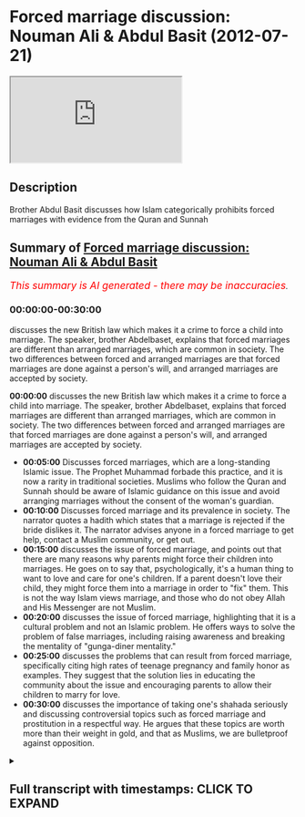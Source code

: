 # Forced marriage discussion: Nouman Ali & Abdul Basit (2012-07-21)

<iframe loading='lazy' allow='autoplay' src='https://www.youtube.com/embed/Zkokr9AlUYs'></iframe>

## Description

Brother Abdul Basit discusses how Islam categorically prohibits forced marriages with evidence from the Quran and Sunnah

## Summary of [Forced marriage discussion: Nouman Ali & Abdul Basit](https://www.youtube.com/watch?v=Zkokr9AlUYs)

*<span style="color:red; font-size:125%">This summary is AI generated - there may be inaccuracies</span>. [](/)*

### <a onclick="modifyYTiframeseektime('0')">00:00:00-00:30:00</a>

 discusses the new British law which makes it a crime to force a child into marriage. The speaker, brother Abdelbaset, explains that forced marriages are different than arranged marriages, which are common in society. The two differences between forced and arranged marriages are that forced marriages are done against a person's will, and arranged marriages are accepted by society.

**<a onclick="modifyYTiframeseektime('0')">00:00:00</a>** discusses the new British law which makes it a crime to force a child into marriage. The speaker, brother Abdelbaset, explains that forced marriages are different than arranged marriages, which are common in society. The two differences between forced and arranged marriages are that forced marriages are done against a person's will, and arranged marriages are accepted by society.

* **<a onclick="modifyYTiframeseektime('300')">00:05:00</a>** Discusses forced marriages, which are a long-standing Islamic issue. The Prophet Muhammad forbade this practice, and it is now a rarity in traditional societies. Muslims who follow the Quran and Sunnah should be aware of Islamic guidance on this issue and avoid arranging marriages without the consent of the woman's guardian.
* **<a onclick="modifyYTiframeseektime('600')">00:10:00</a>** Discusses forced marriage and its prevalence in society. The narrator quotes a hadith which states that a marriage is rejected if the bride dislikes it. The narrator advises anyone in a forced marriage to get help, contact a Muslim community, or get out.
* **<a onclick="modifyYTiframeseektime('900')">00:15:00</a>** discusses the issue of forced marriage, and points out that there are many reasons why parents might force their children into marriages. He goes on to say that, psychologically, it's a human thing to want to love and care for one's children. If a parent doesn't love their child, they might force them into a marriage in order to "fix" them. This is not the way Islam views marriage, and those who do not obey Allah and His Messenger are not Muslim.
* **<a onclick="modifyYTiframeseektime('1200')">00:20:00</a>** discusses the issue of forced marriage, highlighting that it is a cultural problem and not an Islamic problem. He offers ways to solve the problem of false marriages, including raising awareness and breaking the mentality of "gunga-diner mentality."
* **<a onclick="modifyYTiframeseektime('1500')">00:25:00</a>** discusses the problems that can result from forced marriage, specifically citing high rates of teenage pregnancy and family honor as examples. They suggest that the solution lies in educating the community about the issue and encouraging parents to allow their children to marry for love.
* **<a onclick="modifyYTiframeseektime('1800')">00:30:00</a>** discusses the importance of taking one's shahada seriously and discussing controversial topics such as forced marriage and prostitution in a respectful way. He argues that these topics are worth more than their weight in gold, and that as Muslims, we are bulletproof against opposition.

<details><summary><h2>Full transcript with timestamps: CLICK TO EXPAND</h2></summary>

<a onclick="modifyYTiframeseektime('0')">0:00:00</a> parents who force their children into  
<a onclick="modifyYTiframeseektime('1')">0:00:01</a> marriage will face jail time under new  
<a onclick="modifyYTiframeseektime('3')">0:00:03</a> British law it is necessary to make this  
<a onclick="modifyYTiframeseektime('5')">0:00:05</a> a crime because it's an absolutely out  
<a onclick="modifyYTiframeseektime('8')">0:00:08</a> for too long in this country we've sort  
<a onclick="modifyYTiframeseektime('9')">0:00:09</a> of thought well it's a cultural practice  
<a onclick="modifyYTiframeseektime('12')">0:00:12</a> and we just have to run with it we don't  
<a onclick="modifyYTiframeseektime('15')">0:00:15</a> all the valarium initiate one regime  
<a onclick="modifyYTiframeseektime('18')">0:00:18</a> bismillah ar-rahman ar-rahim at hamdu  
<a onclick="modifyYTiframeseektime('21')">0:00:21</a> lillahi rabbil alameen jazakallah khair  
<a onclick="modifyYTiframeseektime('24')">0:00:24</a> for joining us on our youtube channel  
<a onclick="modifyYTiframeseektime('26')">0:00:26</a> the islamic resource today we're going  
<a onclick="modifyYTiframeseektime('30')">0:00:30</a> to try to discuss the issue of forced  
<a onclick="modifyYTiframeseektime('33')">0:00:33</a> marriages recently in june 2012 a new  
<a onclick="modifyYTiframeseektime('37')">0:00:37</a> law was passed in the UK which stopped  
<a onclick="modifyYTiframeseektime('40')">0:00:40</a> forced marriages taken place the UK and  
<a onclick="modifyYTiframeseektime('42')">0:00:42</a> if anyone's found doing this to their  
<a onclick="modifyYTiframeseektime('44')">0:00:44</a> children they could face the possibility  
<a onclick="modifyYTiframeseektime('46')">0:00:46</a> of imprisonment when this issue was law  
<a onclick="modifyYTiframeseektime('50')">0:00:50</a> when this law was passed many people try  
<a onclick="modifyYTiframeseektime('52')">0:00:52</a> to make the link between forced  
<a onclick="modifyYTiframeseektime('54')">0:00:54</a> marriages and Islam what we're going to  
<a onclick="modifyYTiframeseektime('57')">0:00:57</a> try to do today to break down the  
<a onclick="modifyYTiframeseektime('59')">0:00:59</a> argument or break down the understanding  
<a onclick="modifyYTiframeseektime('60')">0:01:00</a> of forced marriages and give the Islamic  
<a onclick="modifyYTiframeseektime('63')">0:01:03</a> opinion or the Islamic ruling on what  
<a onclick="modifyYTiframeseektime('66')">0:01:06</a> forced marriages are and are they a part  
<a onclick="modifyYTiframeseektime('68')">0:01:08</a> of Islam Charlotte today we are we're  
<a onclick="modifyYTiframeseektime('72')">0:01:12</a> honored to be joined by brother  
<a onclick="modifyYTiframeseektime('73')">0:01:13</a> abdelbaset abdelbaset Masha Allah has  
<a onclick="modifyYTiframeseektime('76')">0:01:16</a> been a dear friend of mine for many  
<a onclick="modifyYTiframeseektime('78')">0:01:18</a> years and he is travel the world giving  
<a onclick="modifyYTiframeseektime('80')">0:01:20</a> dower doing lectures and learning his  
<a onclick="modifyYTiframeseektime('83')">0:01:23</a> Deen he's been involved in the doubt for  
<a onclick="modifyYTiframeseektime('85')">0:01:25</a> the last 10 15 years Masha Allah and has  
<a onclick="modifyYTiframeseektime('88')">0:01:28</a> a lot to offer in terms of evidence is  
<a onclick="modifyYTiframeseektime('90')">0:01:30</a> proved an understanding of the Dean so I  
<a onclick="modifyYTiframeseektime('93')">0:01:33</a> hummed alert today we will try to break  
<a onclick="modifyYTiframeseektime('95')">0:01:35</a> down these arguments so where do we  
<a onclick="modifyYTiframeseektime('99')">0:01:39</a> start to get an understanding of this  
<a onclick="modifyYTiframeseektime('101')">0:01:41</a> issue of forced marriages work first we  
<a onclick="modifyYTiframeseektime('103')">0:01:43</a> need to do is we need to look at what is  
<a onclick="modifyYTiframeseektime('106')">0:01:46</a> a forced marriage and what is the  
<a onclick="modifyYTiframeseektime('109')">0:01:49</a> difference between rosemary and arranged  
<a onclick="modifyYTiframeseektime('111')">0:01:51</a> marriages arranged marriage is quite  
<a onclick="modifyYTiframeseektime('114')">0:01:54</a> common in the community and amongst  
<a onclick="modifyYTiframeseektime('116')">0:01:56</a> people in general and is quite accepted  
<a onclick="modifyYTiframeseektime('118')">0:01:58</a> amongst people so what are the two  
<a onclick="modifyYTiframeseektime('120')">0:02:00</a> differences so inshallah without me  
<a onclick="modifyYTiframeseektime('124')">0:02:04</a> going on too long I will hand over to  
<a onclick="modifyYTiframeseektime('125')">0:02:05</a> brother abdelbaset who will try to give  
<a onclick="modifyYTiframeseektime('128')">0:02:08</a> you an explanation or visi of these two  
<a onclick="modifyYTiframeseektime('130')">0:02:10</a> terms hamdu lillahi rabbil aalameen  
<a onclick="modifyYTiframeseektime('133')">0:02:13</a> hamden cathedral by eben mubarak fe your  
<a onclick="modifyYTiframeseektime('137')">0:02:17</a> umbilical hemmed at the dock yo Robbie  
<a onclick="modifyYTiframeseektime('140')">0:02:20</a> locker hand in the real doc yo bellaca  
<a onclick="modifyYTiframeseektime('144')">0:02:24</a> hamed bad or a donkey or a Billiken  
<a onclick="modifyYTiframeseektime('147')">0:02:27</a> Hamed evident oh brother you're obese  
<a onclick="modifyYTiframeseektime('149')">0:02:29</a> Oliva seldom under nabina muhammad ali  
<a onclick="modifyYTiframeseektime('152')">0:02:32</a> mohammad wallah as well gee Muhammad  
<a onclick="modifyYTiframeseektime('154')">0:02:34</a> Wyler the riata Mohammad wireless happy  
<a onclick="modifyYTiframeseektime('157')">0:02:37</a> Mohammed were bad idea brother naman  
<a onclick="modifyYTiframeseektime('162')">0:02:42</a> asked a very important question which I  
<a onclick="modifyYTiframeseektime('164')">0:02:44</a> think will address many of the viewers  
<a onclick="modifyYTiframeseektime('166')">0:02:46</a> of this video directly will address  
<a onclick="modifyYTiframeseektime('169')">0:02:49</a> pretty much all of the Muslims or anyone  
<a onclick="modifyYTiframeseektime('172')">0:02:52</a> really with a man Asian African or  
<a onclick="modifyYTiframeseektime('176')">0:02:56</a> oriental background to some extent and I  
<a onclick="modifyYTiframeseektime('179')">0:02:59</a> think would interest many European  
<a onclick="modifyYTiframeseektime('183')">0:03:03</a> non-muslim listeners or viewers the  
<a onclick="modifyYTiframeseektime('186')">0:03:06</a> question is what is the difference if  
<a onclick="modifyYTiframeseektime('192')">0:03:12</a> there is one between forced and arranged  
<a onclick="modifyYTiframeseektime('197')">0:03:17</a> marriage I'd like to begin answering  
<a onclick="modifyYTiframeseektime('201')">0:03:21</a> that question by saying I'm going to be  
<a onclick="modifyYTiframeseektime('204')">0:03:24</a> looking at this specifically from an  
<a onclick="modifyYTiframeseektime('205')">0:03:25</a> Islamic or a shower area perspective  
<a onclick="modifyYTiframeseektime('207')">0:03:27</a> because I mean it's a word that's almost  
<a onclick="modifyYTiframeseektime('209')">0:03:29</a> it's being actively demonized by the  
<a onclick="modifyYTiframeseektime('212')">0:03:32</a> media Oh certainly governmental backed  
<a onclick="modifyYTiframeseektime('217')">0:03:37</a> media in the world the reason being that  
<a onclick="modifyYTiframeseektime('219')">0:03:39</a> people there's a form of intellectual  
<a onclick="modifyYTiframeseektime('221')">0:03:41</a> terrorism going on that people are  
<a onclick="modifyYTiframeseektime('223')">0:03:43</a> attempting to paint Islam or the Sharia  
<a onclick="modifyYTiframeseektime('226')">0:03:46</a> real Islam orthodox islam in an ugly  
<a onclick="modifyYTiframeseektime('229')">0:03:49</a> fashion so that people are distracted  
<a onclick="modifyYTiframeseektime('230')">0:03:50</a> from it because it serves the same  
<a onclick="modifyYTiframeseektime('232')">0:03:52</a> function now that communism did in for  
<a onclick="modifyYTiframeseektime('237')">0:03:57</a> the majority of 20 century it produced  
<a onclick="modifyYTiframeseektime('238')">0:03:58</a> it provides the only ideological  
<a onclick="modifyYTiframeseektime('240')">0:04:00</a> alternative to capitalism as a way of  
<a onclick="modifyYTiframeseektime('242')">0:04:02</a> life and that's what's going on Islam is  
<a onclick="modifyYTiframeseektime('244')">0:04:04</a> not a backward religion Islam and there  
<a onclick="modifyYTiframeseektime('247')">0:04:07</a> has no intentions of bringing us back to  
<a onclick="modifyYTiframeseektime('248')">0:04:08</a> the seventh century Islam did not begin  
<a onclick="modifyYTiframeseektime('250')">0:04:10</a> with our Prophet Muhammad may the peace  
<a onclick="modifyYTiframeseektime('252')">0:04:12</a> and blessings of Allah be upon him Islam  
<a onclick="modifyYTiframeseektime('254')">0:04:14</a> began with the creation of the pen which  
<a onclick="modifyYTiframeseektime('256')">0:04:16</a> occurred before the universe was created  
<a onclick="modifyYTiframeseektime('259')">0:04:19</a> Islam is the religion of nature nature  
<a onclick="modifyYTiframeseektime('262')">0:04:22</a> is Islam in Islam is nature I'd like to  
<a onclick="modifyYTiframeseektime('265')">0:04:25</a> make that first point and  
<a onclick="modifyYTiframeseektime('267')">0:04:27</a> that perspective gone to answer the  
<a onclick="modifyYTiframeseektime('268')">0:04:28</a> question the concept of forced marriages  
<a onclick="modifyYTiframeseektime('271')">0:04:31</a> have has actually been addressed new one  
<a onclick="modifyYTiframeseektime('273')">0:04:33</a> could say implicitly in the Quran but  
<a onclick="modifyYTiframeseektime('275')">0:04:35</a> explicitly by the Prophet Mohammed in  
<a onclick="modifyYTiframeseektime('277')">0:04:37</a> the two most authentic books of in Sunni  
<a onclick="modifyYTiframeseektime('281')">0:04:41</a> tradition Imam both imam bukhari and  
<a onclick="modifyYTiframeseektime('284')">0:04:44</a> muslim narrate a collection of a hadith  
<a onclick="modifyYTiframeseektime('287')">0:04:47</a> on the subject which i believe we're  
<a onclick="modifyYTiframeseektime('288')">0:04:48</a> going to go into more detail later on  
<a onclick="modifyYTiframeseektime('290')">0:04:50</a> but just as a summary of the topic the  
<a onclick="modifyYTiframeseektime('292')">0:04:52</a> hadith in muslim mentions that there was  
<a onclick="modifyYTiframeseektime('295')">0:04:55</a> a woman from the ants are the  
<a onclick="modifyYTiframeseektime('296')">0:04:56</a> inhabitants of the medina of Medina who  
<a onclick="modifyYTiframeseektime('299')">0:04:59</a> was forced and the word uses jabber  
<a onclick="modifyYTiframeseektime('302')">0:05:02</a> right so the the Arabic word for forced  
<a onclick="modifyYTiframeseektime('304')">0:05:04</a> marriages snicker Jay berry it's so  
<a onclick="modifyYTiframeseektime('307')">0:05:07</a> there is a term and the time was  
<a onclick="modifyYTiframeseektime('308')">0:05:08</a> discussed by the Muslim jurists the  
<a onclick="modifyYTiframeseektime('310')">0:05:10</a> Muslim scholars of Islam thousands of  
<a onclick="modifyYTiframeseektime('312')">0:05:12</a> years ago I mean over a thousand years  
<a onclick="modifyYTiframeseektime('314')">0:05:14</a> ago the issue has been dealt with it's  
<a onclick="modifyYTiframeseektime('315')">0:05:15</a> not a new issue that we need to suddenly  
<a onclick="modifyYTiframeseektime('317')">0:05:17</a> into an HD had or were County ruling on  
<a onclick="modifyYTiframeseektime('319')">0:05:19</a> Islam has spoken on this issue Allah and  
<a onclick="modifyYTiframeseektime('321')">0:05:21</a> His Messenger in particular have spoken  
<a onclick="modifyYTiframeseektime('322')">0:05:22</a> clearly on this issue so the issue in  
<a onclick="modifyYTiframeseektime('326')">0:05:26</a> the hadith was such that this man from  
<a onclick="modifyYTiframeseektime('328')">0:05:28</a> the unsel may allah be pleased with him  
<a onclick="modifyYTiframeseektime('330')">0:05:30</a> forced his matter well married his  
<a onclick="modifyYTiframeseektime('332')">0:05:32</a> daughter who was a virgin to a man and  
<a onclick="modifyYTiframeseektime('336')">0:05:36</a> she disliked this man she was not happy  
<a onclick="modifyYTiframeseektime('340')">0:05:40</a> with the situation so she went to  
<a onclick="modifyYTiframeseektime('342')">0:05:42</a> complain to our beloved prophet  
<a onclick="modifyYTiframeseektime('343')">0:05:43</a> sallallahu alayhi wasallam and he when  
<a onclick="modifyYTiframeseektime('345')">0:05:45</a> he heard of this he nullified the  
<a onclick="modifyYTiframeseektime('347')">0:05:47</a> marriage contract he said this is not a  
<a onclick="modifyYTiframeseektime('348')">0:05:48</a> marriage so that is in a nutshell the  
<a onclick="modifyYTiframeseektime('352')">0:05:52</a> definition of a forced marriage I mean  
<a onclick="modifyYTiframeseektime('354')">0:05:54</a> the definition nikka contract if one  
<a onclick="modifyYTiframeseektime('356')">0:05:56</a> studies the Sharia one of the Sharia  
<a onclick="modifyYTiframeseektime('357')">0:05:57</a> definitions legal definitions of a  
<a onclick="modifyYTiframeseektime('359')">0:05:59</a> marriage firstly I mean we have we  
<a onclick="modifyYTiframeseektime('361')">0:06:01</a> haven't even defined what I'm a marriage  
<a onclick="modifyYTiframeseektime('362')">0:06:02</a> is defined as a contract which makes the  
<a onclick="modifyYTiframeseektime('364')">0:06:04</a> two private parts of two people  
<a onclick="modifyYTiframeseektime('366')">0:06:06</a> permissible for each other because  
<a onclick="modifyYTiframeseektime('367')">0:06:07</a> generally that is not the rule but  
<a onclick="modifyYTiframeseektime('369')">0:06:09</a> obviously marriage changes that in Islam  
<a onclick="modifyYTiframeseektime('371')">0:06:11</a> so the question is a forced marriage is  
<a onclick="modifyYTiframeseektime('373')">0:06:13</a> where you force one of the parties be it  
<a onclick="modifyYTiframeseektime('375')">0:06:15</a> female by I've heard now it's happening  
<a onclick="modifyYTiframeseektime('377')">0:06:17</a> even two men that people go for a family  
<a onclick="modifyYTiframeseektime('379')">0:06:19</a> holiday to see the family in Pakistan  
<a onclick="modifyYTiframeseektime('381')">0:06:21</a> Bangladesh Arabia wherever and they end  
<a onclick="modifyYTiframeseektime('383')">0:06:23</a> up being kind of forced into marrying  
<a onclick="modifyYTiframeseektime('386')">0:06:26</a> you knows someone they don't want to  
<a onclick="modifyYTiframeseektime('388')">0:06:28</a> marry so whether you're a male or a  
<a onclick="modifyYTiframeseektime('391')">0:06:31</a> female what we learn from this teaching  
<a onclick="modifyYTiframeseektime('393')">0:06:33</a> of the Prophet peace be upon him is it  
<a onclick="modifyYTiframeseektime('394')">0:06:34</a> is forbidden it is haram in islam to  
<a onclick="modifyYTiframeseektime('399')">0:06:39</a> force your children  
<a onclick="modifyYTiframeseektime('400')">0:06:40</a> Mary those whom they don't want to so  
<a onclick="modifyYTiframeseektime('404')">0:06:44</a> that needs to be clear for all the  
<a onclick="modifyYTiframeseektime('405')">0:06:45</a> Muslim parents that may be listening or  
<a onclick="modifyYTiframeseektime('408')">0:06:48</a> hair of this address you must know that  
<a onclick="modifyYTiframeseektime('411')">0:06:51</a> our prophet muhammed sallalahu sudden  
<a onclick="modifyYTiframeseektime('412')">0:06:52</a> forbid this practice clearly it happened  
<a onclick="modifyYTiframeseektime('414')">0:06:54</a> amongst the Sahaba and he stamped it out  
<a onclick="modifyYTiframeseektime('416')">0:06:56</a> so the fact that it's happening now 14  
<a onclick="modifyYTiframeseektime('419')">0:06:59</a> in the 15th century of the hitter of the  
<a onclick="modifyYTiframeseektime('420')">0:07:00</a> prophets awesome should make us ashamed  
<a onclick="modifyYTiframeseektime('422')">0:07:02</a> if we claim to be from the followers and  
<a onclick="modifyYTiframeseektime('424')">0:07:04</a> the lovers of the prophets of the lion  
<a onclick="modifyYTiframeseektime('425')">0:07:05</a> sunland we should not dare to go against  
<a onclick="modifyYTiframeseektime('428')">0:07:08</a> his orders and we should remember what I  
<a onclick="modifyYTiframeseektime('429')">0:07:09</a> prophets and lance and I'm said to us  
<a onclick="modifyYTiframeseektime('431')">0:07:11</a> when he said and I believe the hadith is  
<a onclick="modifyYTiframeseektime('432')">0:07:12</a> a Muslim we said all on my own man would  
<a onclick="modifyYTiframeseektime('434')">0:07:14</a> enter paradise in limine yet but except  
<a onclick="modifyYTiframeseektime('436')">0:07:16</a> the one who refuses so the companions  
<a onclick="modifyYTiframeseektime('438')">0:07:18</a> were perplexed by this strange turn of  
<a onclick="modifyYTiframeseektime('440')">0:07:20</a> phrase and they said on who would who  
<a onclick="modifyYTiframeseektime('441')">0:07:21</a> would refuse from the ohm ohm o  
<a onclick="modifyYTiframeseektime('443')">0:07:23</a> messenger of allah peace and blessings  
<a onclick="modifyYTiframeseektime('445')">0:07:25</a> be upon him he said whoever obeys me  
<a onclick="modifyYTiframeseektime('447')">0:07:27</a> shall enter paradise and whoever  
<a onclick="modifyYTiframeseektime('449')">0:07:29</a> dissipated disobeys me he is the one who  
<a onclick="modifyYTiframeseektime('450')">0:07:30</a> has refused to enter paradise so I don't  
<a onclick="modifyYTiframeseektime('453')">0:07:33</a> know of a Muslim on this earth in fact I  
<a onclick="modifyYTiframeseektime('455')">0:07:35</a> don't know of a human being on this  
<a onclick="modifyYTiframeseektime('456')">0:07:36</a> earth who wouldn't want to be in  
<a onclick="modifyYTiframeseektime('457')">0:07:37</a> paradise so the roadmap to paradise is  
<a onclick="modifyYTiframeseektime('460')">0:07:40</a> marked down and we cannot expect we  
<a onclick="modifyYTiframeseektime('462')">0:07:42</a> cannot expect the harvest of paradise if  
<a onclick="modifyYTiframeseektime('465')">0:07:45</a> we sow the seeds of hellfire in this  
<a onclick="modifyYTiframeseektime('467')">0:07:47</a> life and disobeying the message of allah  
<a onclick="modifyYTiframeseektime('469')">0:07:49</a> and doing Haram is is selling those  
<a onclick="modifyYTiframeseektime('471')">0:07:51</a> seeds as to the question of arrangement  
<a onclick="modifyYTiframeseektime('473')">0:07:53</a> arrangement is an is a natural  
<a onclick="modifyYTiframeseektime('475')">0:07:55</a> phenomenon which exists even to this day  
<a onclick="modifyYTiframeseektime('477')">0:07:57</a> amongst the up amongst the upper echelon  
<a onclick="modifyYTiframeseektime('479')">0:07:59</a> of society of the united kingdom  
<a onclick="modifyYTiframeseektime('482')">0:08:02</a> certainly amongst the english  
<a onclick="modifyYTiframeseektime('483')">0:08:03</a> aristocracy and upper classes it's quite  
<a onclick="modifyYTiframeseektime('486')">0:08:06</a> common for a family of all to do family  
<a onclick="modifyYTiframeseektime('487')">0:08:07</a> or a family of noble blood to introduce  
<a onclick="modifyYTiframeseektime('492')">0:08:12</a> their son or their daughter to a another  
<a onclick="modifyYTiframeseektime('495')">0:08:15</a> member of that class it's done the  
<a onclick="modifyYTiframeseektime('497')">0:08:17</a> rounds the royal families of Europe to  
<a onclick="modifyYTiframeseektime('498')">0:08:18</a> this day it's done in Africa it's done  
<a onclick="modifyYTiframeseektime('500')">0:08:20</a> in Asia in India and not just in the  
<a onclick="modifyYTiframeseektime('502')">0:08:22</a> subcontinent it's done in China it's  
<a onclick="modifyYTiframeseektime('504')">0:08:24</a> done in Japan it's done all over the  
<a onclick="modifyYTiframeseektime('506')">0:08:26</a> world the fact that arranged marriage is  
<a onclick="modifyYTiframeseektime('508')">0:08:28</a> a strange cultural concept or viewed as  
<a onclick="modifyYTiframeseektime('511')">0:08:31</a> such in the UK for me or America or any  
<a onclick="modifyYTiframeseektime('515')">0:08:35</a> other part of the world indeed if to me  
<a onclick="modifyYTiframeseektime('517')">0:08:37</a> is a symptom of the breakdown of society  
<a onclick="modifyYTiframeseektime('519')">0:08:39</a> because generally in traditional society  
<a onclick="modifyYTiframeseektime('521')">0:08:41</a> this goes beyond Islam in a healthy  
<a onclick="modifyYTiframeseektime('524')">0:08:44</a> functioning society children are  
<a onclick="modifyYTiframeseektime('526')">0:08:46</a> nurtured and advised by their parents  
<a onclick="modifyYTiframeseektime('529')">0:08:49</a> and for the fact that a child wouldn't  
<a onclick="modifyYTiframeseektime('532')">0:08:52</a> even consider discussing  
<a onclick="modifyYTiframeseektime('533')">0:08:53</a> issue with their parents is socially  
<a onclick="modifyYTiframeseektime('537')">0:08:57</a> abnormal in fact it's abnormal to have  
<a onclick="modifyYTiframeseektime('539')">0:08:59</a> no arrangement that doesn't mean islam  
<a onclick="modifyYTiframeseektime('541')">0:09:01</a> forbids look Islam Islam is not anti  
<a onclick="modifyYTiframeseektime('545')">0:09:05</a> love you you can't help who you fall in  
<a onclick="modifyYTiframeseektime('547')">0:09:07</a> love with but the question is Islam has  
<a onclick="modifyYTiframeseektime('550')">0:09:10</a> guidance and mercy in the legislation of  
<a onclick="modifyYTiframeseektime('553')">0:09:13</a> the Sharia for all situations so there  
<a onclick="modifyYTiframeseektime('556')">0:09:16</a> is an Islamic method which is  
<a onclick="modifyYTiframeseektime('557')">0:09:17</a> arrangement arrangement is fine that  
<a onclick="modifyYTiframeseektime('559')">0:09:19</a> there's nothing wrong with that in fact  
<a onclick="modifyYTiframeseektime('560')">0:09:20</a> it is according to some scholars a  
<a onclick="modifyYTiframeseektime('563')">0:09:23</a> conditional obligation fact for the  
<a onclick="modifyYTiframeseektime('565')">0:09:25</a> majority of schools in Sunni thought for  
<a onclick="modifyYTiframeseektime('567')">0:09:27</a> the woman to gain the permission or to  
<a onclick="modifyYTiframeseektime('569')">0:09:29</a> be guided by hawalli her got legal  
<a onclick="modifyYTiframeseektime('571')">0:09:31</a> guardian that is the father if he is  
<a onclick="modifyYTiframeseektime('572')">0:09:32</a> present or the elder brothers if they  
<a onclick="modifyYTiframeseektime('574')">0:09:34</a> are present if not that becomes the  
<a onclick="modifyYTiframeseektime('575')">0:09:35</a> state this will fondly or for Islamic  
<a onclick="modifyYTiframeseektime('577')">0:09:37</a> Authority I hope that is unless your  
<a onclick="modifyYTiframeseektime('579')">0:09:39</a> brother I think that yeah that's touched  
<a onclick="modifyYTiframeseektime('581')">0:09:41</a> upon Saint quite important that from  
<a onclick="modifyYTiframeseektime('583')">0:09:43</a> what you've said from the hadith the  
<a onclick="modifyYTiframeseektime('585')">0:09:45</a> hadith seem to be very clear that the  
<a onclick="modifyYTiframeseektime('587')">0:09:47</a> prophets are some of forbade this action  
<a onclick="modifyYTiframeseektime('589')">0:09:49</a> or forced marriage so my question really  
<a onclick="modifyYTiframeseektime('593')">0:09:53</a> is if as Muslims we are somebody or  
<a onclick="modifyYTiframeseektime('597')">0:09:57</a> should be people who follow the Quran  
<a onclick="modifyYTiframeseektime('599')">0:09:59</a> and follow the Sunnah then how is it so  
<a onclick="modifyYTiframeseektime('602')">0:10:02</a> predominant in society today that we see  
<a onclick="modifyYTiframeseektime('605')">0:10:05</a> people going against this and people you  
<a onclick="modifyYTiframeseektime('608')">0:10:08</a> know for signature did it happens this  
<a onclick="modifyYTiframeseektime('611')">0:10:11</a> face it this problem does happen in  
<a onclick="modifyYTiframeseektime('613')">0:10:13</a> society and it isn't a is not a problem  
<a onclick="modifyYTiframeseektime('616')">0:10:16</a> within the Muslim site it is there but  
<a onclick="modifyYTiframeseektime('619')">0:10:19</a> why is the question that needs to be  
<a onclick="modifyYTiframeseektime('621')">0:10:21</a> really raised and asked why are people  
<a onclick="modifyYTiframeseektime('624')">0:10:24</a> doing this if our prophet sal our solemn  
<a onclick="modifyYTiframeseektime('626')">0:10:26</a> said to look this is a forbidden act why  
<a onclick="modifyYTiframeseektime('630')">0:10:30</a> are people going against here his  
<a onclick="modifyYTiframeseektime('632')">0:10:32</a> teachings you know I said this is the  
<a onclick="modifyYTiframeseektime('634')">0:10:34</a> next part we were only in see is this a  
<a onclick="modifyYTiframeseektime('636')">0:10:36</a> cultural problem in our own mud that we  
<a onclick="modifyYTiframeseektime('638')">0:10:38</a> find is this a problem earn you know  
<a onclick="modifyYTiframeseektime('641')">0:10:41</a> through people not knowing what is the  
<a onclick="modifyYTiframeseektime('644')">0:10:44</a> problem why has it come about and truth  
<a onclick="modifyYTiframeseektime('647')">0:10:47</a> if it is a cultural what should our  
<a onclick="modifyYTiframeseektime('648')">0:10:48</a> response batavus how can we stand up  
<a onclick="modifyYTiframeseektime('651')">0:10:51</a> against this issue and show people  
<a onclick="modifyYTiframeseektime('653')">0:10:53</a> because the bigger problem is not just  
<a onclick="modifyYTiframeseektime('655')">0:10:55</a> intelius externally this is being used  
<a onclick="modifyYTiframeseektime('658')">0:10:58</a> as something to attack Islam and people  
<a onclick="modifyYTiframeseektime('661')">0:11:01</a> are using this aspect of Muslims having  
<a onclick="modifyYTiframeseektime('664')">0:11:04</a> forced marriages to attack the deen of  
<a onclick="modifyYTiframeseektime('665')">0:11:05</a> allah so  
<a onclick="modifyYTiframeseektime('667')">0:11:07</a> we move forward is how do we break this  
<a onclick="modifyYTiframeseektime('669')">0:11:09</a> down now into our society ya na dakla  
<a onclick="modifyYTiframeseektime('674')">0:11:14</a> Ferb that's an excellent question and in  
<a onclick="modifyYTiframeseektime('676')">0:11:16</a> fact it addresses probably one of the  
<a onclick="modifyYTiframeseektime('679')">0:11:19</a> deepest poisons that's present in the  
<a onclick="modifyYTiframeseektime('681')">0:11:21</a> Omaha masala liars and I'm today just  
<a onclick="modifyYTiframeseektime('684')">0:11:24</a> before I touch on that topic I want to  
<a onclick="modifyYTiframeseektime('686')">0:11:26</a> quote the hadith the barb in sahih  
<a onclick="modifyYTiframeseektime('689')">0:11:29</a> al-bukhari for those who are interested  
<a onclick="modifyYTiframeseektime('691')">0:11:31</a> is in Arabic either as our genetical  
<a onclick="modifyYTiframeseektime('696')">0:11:36</a> were here carry her fur nikka nikka  
<a onclick="modifyYTiframeseektime('699')">0:11:39</a> Hubble module una caja murdered an if  
<a onclick="modifyYTiframeseektime('702')">0:11:42</a> someone the literal the topic that imam  
<a onclick="modifyYTiframeseektime('706')">0:11:46</a> bukhari the title the imam bukhari puts  
<a onclick="modifyYTiframeseektime('708')">0:11:48</a> to this chapter is the section regarding  
<a onclick="modifyYTiframeseektime('711')">0:11:51</a> the wedding of a child while they are in  
<a onclick="modifyYTiframeseektime('716')">0:11:56</a> a state of disliking it means that this  
<a onclick="modifyYTiframeseektime('719')">0:11:59</a> [ __ ] this marriage is rejected and the  
<a onclick="modifyYTiframeseektime('722')">0:12:02</a> hadith is number 4845 inside jamias hey  
<a onclick="modifyYTiframeseektime('726')">0:12:06</a> avi mamun bhai or him a lot how death  
<a onclick="modifyYTiframeseektime('729')">0:12:09</a> knights marion on a hadith new malik and  
<a onclick="modifyYTiframeseektime('731')">0:12:11</a> abdulrahman bin Al Hassan mineral cause  
<a onclick="modifyYTiframeseektime('734')">0:12:14</a> him and I be he and Abdul Rahman or  
<a onclick="modifyYTiframeseektime('737')">0:12:17</a> majima abney you'd been jeriah and he's  
<a onclick="modifyYTiframeseektime('742')">0:12:22</a> an bent physical freedom I'm sorry yeah  
<a onclick="modifyYTiframeseektime('746')">0:12:26</a> and about her jawahar were here Thebe  
<a onclick="modifyYTiframeseektime('751')">0:12:31</a> kakera had garlic feta to Rasulullah  
<a onclick="modifyYTiframeseektime('754')">0:12:34</a> he's online salam for Donna kaha right  
<a onclick="modifyYTiframeseektime('757')">0:12:37</a> and it mentions that this hadith is  
<a onclick="modifyYTiframeseektime('759')">0:12:39</a> strength this hadith is sound The  
<a onclick="modifyYTiframeseektime('761')">0:12:41</a> Messenger of Allah snows did this it  
<a onclick="modifyYTiframeseektime('764')">0:12:44</a> mentions that the food chain is from it  
<a onclick="modifyYTiframeseektime('767')">0:12:47</a> smile he said he heard from amber rahman  
<a onclick="modifyYTiframeseektime('769')">0:12:49</a> with awesome who heard from his father  
<a onclick="modifyYTiframeseektime('771')">0:12:51</a> from abdul rahman and it was gathered up  
<a onclick="modifyYTiframeseektime('773')">0:12:53</a> also by his son who mentioned that a  
<a onclick="modifyYTiframeseektime('775')">0:12:55</a> woman came from the the Assad Ian  
<a onclick="modifyYTiframeseektime('779')">0:12:59</a> happens in Medina and her and mentioned  
<a onclick="modifyYTiframeseektime('781')">0:13:01</a> that her father had wed her and she  
<a onclick="modifyYTiframeseektime('785')">0:13:05</a> while she was a he but she was a virgin  
<a onclick="modifyYTiframeseektime('787')">0:13:07</a> she had not been married before and she  
<a onclick="modifyYTiframeseektime('789')">0:13:09</a> disliked this man she's not happy with  
<a onclick="modifyYTiframeseektime('790')">0:13:10</a> this marriage so when she came so she  
<a onclick="modifyYTiframeseektime('793')">0:13:13</a> came to the prophets now sell him when  
<a onclick="modifyYTiframeseektime('794')">0:13:14</a> he heard of this he said this [ __ ] is  
<a onclick="modifyYTiframeseektime('796')">0:13:16</a> not valid so simple straight the fact of  
<a onclick="modifyYTiframeseektime('799')">0:13:19</a> the matter is if you are forcing your  
<a onclick="modifyYTiframeseektime('801')">0:13:21</a> children  
<a onclick="modifyYTiframeseektime('801')">0:13:21</a> into a [ __ ] they can walk away from  
<a onclick="modifyYTiframeseektime('804')">0:13:24</a> that any time so for anyone who's in a  
<a onclick="modifyYTiframeseektime('805')">0:13:25</a> situation of force margin and feeling  
<a onclick="modifyYTiframeseektime('807')">0:13:27</a> that all but you know I'm married is  
<a onclick="modifyYTiframeseektime('810')">0:13:30</a> that you're not married is family you  
<a onclick="modifyYTiframeseektime('811')">0:13:31</a> can leave my advice to you is to go to  
<a onclick="modifyYTiframeseektime('814')">0:13:34</a> any if the if you live in a Muslim  
<a onclick="modifyYTiframeseektime('817')">0:13:37</a> community go to the Muslim community go  
<a onclick="modifyYTiframeseektime('819')">0:13:39</a> to the imam of the masjid go to any good  
<a onclick="modifyYTiframeseektime('821')">0:13:41</a> practicing brothers and sisters that you  
<a onclick="modifyYTiframeseektime('823')">0:13:43</a> know and ask them to help you if you  
<a onclick="modifyYTiframeseektime('826')">0:13:46</a> can't do that then I would suggest you  
<a onclick="modifyYTiframeseektime('828')">0:13:48</a> get some professional help if you don't  
<a onclick="modifyYTiframeseektime('831')">0:13:51</a> need to be in that situation there is a  
<a onclick="modifyYTiframeseektime('832')">0:13:52</a> way out and the biggest way out for  
<a onclick="modifyYTiframeseektime('834')">0:13:54</a> anyone who's in that situation is make  
<a onclick="modifyYTiframeseektime('835')">0:13:55</a> go out o Allah that he gives you a  
<a onclick="modifyYTiframeseektime('837')">0:13:57</a> suburb or a way out and protects you  
<a onclick="modifyYTiframeseektime('839')">0:13:59</a> because the biggest psychological  
<a onclick="modifyYTiframeseektime('840')">0:14:00</a> problem that people are placed in in  
<a onclick="modifyYTiframeseektime('842')">0:14:02</a> this situation is they worry about their  
<a onclick="modifyYTiframeseektime('843')">0:14:03</a> families you've got to realize if it if  
<a onclick="modifyYTiframeseektime('846')">0:14:06</a> you don't truly dislike it if it's like  
<a onclick="modifyYTiframeseektime('849')">0:14:09</a> I could marry someone better but this is  
<a onclick="modifyYTiframeseektime('850')">0:14:10</a> okay then that's a decision you have to  
<a onclick="modifyYTiframeseektime('852')">0:14:12</a> make you an adult right and that's your  
<a onclick="modifyYTiframeseektime('855')">0:14:15</a> decision as an adult but if you really  
<a onclick="modifyYTiframeseektime('856')">0:14:16</a> are in a torture situation the prophets  
<a onclick="modifyYTiframeseektime('860')">0:14:20</a> nasim told this summer that you should  
<a onclick="modifyYTiframeseektime('863')">0:14:23</a> not oppress others neither should you  
<a onclick="modifyYTiframeseektime('865')">0:14:25</a> allow yourself to be oppressed both our  
<a onclick="modifyYTiframeseektime('866')">0:14:26</a> sins so if you are in a press situation  
<a onclick="modifyYTiframeseektime('868')">0:14:28</a> it is upon you as a Muslim to establish  
<a onclick="modifyYTiframeseektime('871')">0:14:31</a> your own dignity and get out of that  
<a onclick="modifyYTiframeseektime('873')">0:14:33</a> situation that's my advice for anyone  
<a onclick="modifyYTiframeseektime('874')">0:14:34</a> who has or shall we hope Allah not but  
<a onclick="modifyYTiframeseektime('877')">0:14:37</a> is in that situation if someone's listen  
<a onclick="modifyYTiframeseektime('879')">0:14:39</a> to this and is in a state where they're  
<a onclick="modifyYTiframeseektime('880')">0:14:40</a> in a forced marriage yet there are ways  
<a onclick="modifyYTiframeseektime('881')">0:14:41</a> to get out you can contact us you can  
<a onclick="modifyYTiframeseektime('883')">0:14:43</a> convict get some help each other and may  
<a onclick="modifyYTiframeseektime('885')">0:14:45</a> allah help you from your difficulty as  
<a onclick="modifyYTiframeseektime('888')">0:14:48</a> to the regard of regarding the issue of  
<a onclick="modifyYTiframeseektime('890')">0:14:50</a> why are forced marriage is occurring I  
<a onclick="modifyYTiframeseektime('892')">0:14:52</a> mean I I thought about this and the  
<a onclick="modifyYTiframeseektime('894')">0:14:54</a> conclusion that I suppose when studying  
<a onclick="modifyYTiframeseektime('898')">0:14:58</a> from the Quran and the Sunnah and  
<a onclick="modifyYTiframeseektime('900')">0:15:00</a> speaking and learning from the people of  
<a onclick="modifyYTiframeseektime('903')">0:15:03</a> knowledge and the people of the Dean  
<a onclick="modifyYTiframeseektime('904')">0:15:04</a> Aldean the conclusion that I've come to  
<a onclick="modifyYTiframeseektime('907')">0:15:07</a> you and I'm sure that but the gnomon  
<a onclick="modifyYTiframeseektime('909')">0:15:09</a> will agree with me is because people  
<a onclick="modifyYTiframeseektime('910')">0:15:10</a> have I mean it's summed up this matter  
<a onclick="modifyYTiframeseektime('912')">0:15:12</a> to be honest when I was doing research  
<a onclick="modifyYTiframeseektime('914')">0:15:14</a> on how to answer this question I I  
<a onclick="modifyYTiframeseektime('916')">0:15:16</a> realized that there's not just one or  
<a onclick="modifyYTiframeseektime('918')">0:15:18</a> two or three or four eyes this whole  
<a onclick="modifyYTiframeseektime('919')">0:15:19</a> sections of the Quran on this books have  
<a onclick="modifyYTiframeseektime('922')">0:15:22</a> been written on the topic up to as to  
<a onclick="modifyYTiframeseektime('924')">0:15:24</a> why and the reason why is because it  
<a onclick="modifyYTiframeseektime('928')">0:15:28</a> summed up in certain hazard where our  
<a onclick="modifyYTiframeseektime('929')">0:15:29</a> loss of Hanover Tyana says total hatchet  
<a onclick="modifyYTiframeseektime('934')">0:15:34</a> but there are also  
<a onclick="modifyYTiframeseektime('935')">0:15:35</a> ashita no regime well at econo Calladine  
<a onclick="modifyYTiframeseektime('939')">0:15:39</a> anasso lava and sir home and foster home  
<a onclick="modifyYTiframeseektime('941')">0:15:41</a> hola oka home on fancy phone and do not  
<a onclick="modifyYTiframeseektime('944')">0:15:44</a> be amongst those people or like those  
<a onclick="modifyYTiframeseektime('946')">0:15:46</a> people who forgot Allah and Allah made  
<a onclick="modifyYTiframeseektime('948')">0:15:48</a> them forget them their own cells they  
<a onclick="modifyYTiframeseektime('950')">0:15:50</a> are the faster porn they are the open  
<a onclick="modifyYTiframeseektime('952')">0:15:52</a> new rebellious sinners now if we look at  
<a onclick="modifyYTiframeseektime('954')">0:15:54</a> the disease of the envelope the OMA if  
<a onclick="modifyYTiframeseektime('956')">0:15:56</a> we study our history look I mean o  
<a onclick="modifyYTiframeseektime('959')">0:15:59</a> Muhammad think about this you are the  
<a onclick="modifyYTiframeseektime('961')">0:16:01</a> most honored noble and successful  
<a onclick="modifyYTiframeseektime('963')">0:16:03</a> civilization in human history we Islam  
<a onclick="modifyYTiframeseektime('966')">0:16:06</a> did not begin 40 or 50 years ago Islam  
<a onclick="modifyYTiframeseektime('970')">0:16:10</a> did not even begin 1500 years ago Islam  
<a onclick="modifyYTiframeseektime('973')">0:16:13</a> Islam is submission to the creation is  
<a onclick="modifyYTiframeseektime('975')">0:16:15</a> the submission of the creation to their  
<a onclick="modifyYTiframeseektime('977')">0:16:17</a> Creator who is none other than Allah now  
<a onclick="modifyYTiframeseektime('979')">0:16:19</a> the Ummah of Muhammad is history is it's  
<a onclick="modifyYTiframeseektime('982')">0:16:22</a> 15 centuries long for the majority of  
<a onclick="modifyYTiframeseektime('984')">0:16:24</a> that history we were the most powerful  
<a onclick="modifyYTiframeseektime('985')">0:16:25</a> civilization on earth even when  
<a onclick="modifyYTiframeseektime('989')">0:16:29</a> historians look at our civilization they  
<a onclick="modifyYTiframeseektime('991')">0:16:31</a> call it a miracle they say nowhere else  
<a onclick="modifyYTiframeseektime('993')">0:16:33</a> in history has people gone from zero in  
<a onclick="modifyYTiframeseektime('996')">0:16:36</a> the Arabian Peninsula they had no  
<a onclick="modifyYTiframeseektime('997')">0:16:37</a> civilization there really I mean look  
<a onclick="modifyYTiframeseektime('998')">0:16:38</a> the errands before Islam I'm an hour  
<a onclick="modifyYTiframeseektime('1000')">0:16:40</a> back and said it's um I'm not being rude  
<a onclick="modifyYTiframeseektime('1001')">0:16:41</a> if anyone objects to this it's a fact we  
<a onclick="modifyYTiframeseektime('1004')">0:16:44</a> were known for as the people was a very  
<a onclick="modifyYTiframeseektime('1007')">0:16:47</a> eloquent language some cracking poetry  
<a onclick="modifyYTiframeseektime('1009')">0:16:49</a> and having a good scrap in the desert  
<a onclick="modifyYTiframeseektime('1012')">0:16:52</a> every now then we had no some  
<a onclick="modifyYTiframeseektime('1013')">0:16:53</a> civilizational contribution to humanity  
<a onclick="modifyYTiframeseektime('1015')">0:16:55</a> no scientists no real armies to so speak  
<a onclick="modifyYTiframeseektime('1019')">0:16:59</a> off you know we just used to like to  
<a onclick="modifyYTiframeseektime('1021')">0:17:01</a> fire my stop time we were generous  
<a onclick="modifyYTiframeseektime('1022')">0:17:02</a> that's pretty much what you can say  
<a onclick="modifyYTiframeseektime('1023')">0:17:03</a> about the Arabs within a generation of  
<a onclick="modifyYTiframeseektime('1025')">0:17:05</a> the profits than I sell em coming you  
<a onclick="modifyYTiframeseektime('1027')">0:17:07</a> have empires which stood for thousands  
<a onclick="modifyYTiframeseektime('1031')">0:17:11</a> of years the sassanid empire in Persia  
<a onclick="modifyYTiframeseektime('1033')">0:17:13</a> the Byzantium my falling in the time of  
<a onclick="modifyYTiframeseektime('1036')">0:17:16</a> the Sahaba so something happened there  
<a onclick="modifyYTiframeseektime('1038')">0:17:18</a> and as Muslims our belief is that the  
<a onclick="modifyYTiframeseektime('1040')">0:17:20</a> prophets on the live Sanlam was blessed  
<a onclick="modifyYTiframeseektime('1042')">0:17:22</a> we were blessed with the prophets nice  
<a onclick="modifyYTiframeseektime('1044')">0:17:24</a> emblem and he received the revelation of  
<a onclick="modifyYTiframeseektime('1046')">0:17:26</a> the Quran and the Sunnah and it was  
<a onclick="modifyYTiframeseektime('1047')">0:17:27</a> spread on the earth and it changed the  
<a onclick="modifyYTiframeseektime('1049')">0:17:29</a> world so getting to the topic the way we  
<a onclick="modifyYTiframeseektime('1053')">0:17:33</a> see Islam is not the way the Sahaba see  
<a onclick="modifyYTiframeseektime('1055')">0:17:35</a> Islam as a number I'm not saying that  
<a onclick="modifyYTiframeseektime('1057')">0:17:37</a> there's people in the OMA who don't see  
<a onclick="modifyYTiframeseektime('1058')">0:17:38</a> it like that from the LA there are many  
<a onclick="modifyYTiframeseektime('1060')">0:17:40</a> but the majority of the AMA does not  
<a onclick="modifyYTiframeseektime('1062')">0:17:42</a> refer to align his messenger for its  
<a onclick="modifyYTiframeseektime('1064')">0:17:44</a> daily judgments so when we think about  
<a onclick="modifyYTiframeseektime('1066')">0:17:46</a> them we want to get up in Mary's but  
<a onclick="modifyYTiframeseektime('1068')">0:17:48</a> it's the first thing we look  
<a onclick="modifyYTiframeseektime('1069')">0:17:49</a> the Quran is the first thing we look at  
<a onclick="modifyYTiframeseektime('1071')">0:17:51</a> the Sun nur is the first person we go to  
<a onclick="modifyYTiframeseektime('1073')">0:17:53</a> an island from the ornament of Islam  
<a onclick="modifyYTiframeseektime('1075')">0:17:55</a> when we want to get the new car than we  
<a onclick="modifyYTiframeseektime('1077')">0:17:57</a> do we just go to our mom with the local  
<a onclick="modifyYTiframeseektime('1078')">0:17:58</a> mustard or anyone who's going to try to  
<a onclick="modifyYTiframeseektime('1079')">0:17:59</a> ridiculous amount of money for providing  
<a onclick="modifyYTiframeseektime('1081')">0:18:01</a> a simple service or do we go to a  
<a onclick="modifyYTiframeseektime('1084')">0:18:04</a> scholar who understands the subject I  
<a onclick="modifyYTiframeseektime('1085')">0:18:05</a> mean our whole scale is wrong a laughs  
<a onclick="modifyYTiframeseektime('1087')">0:18:07</a> of Hanna what Allah says yeah you had  
<a onclick="modifyYTiframeseektime('1090')">0:18:10</a> latina a minus at the Allah at the other  
<a onclick="modifyYTiframeseektime('1092')">0:18:12</a> surah all in mm income for internas  
<a onclick="modifyYTiframeseektime('1094')">0:18:14</a> actively shape for a dual allahi water  
<a onclick="modifyYTiframeseektime('1096')">0:18:16</a> soon in kuntum top- Nabila hirayama  
<a onclick="modifyYTiframeseektime('1099')">0:18:19</a> laughing they're like oh hey Rula San  
<a onclick="modifyYTiframeseektime('1101')">0:18:21</a> attack wheeler a lot of Anatole  
<a onclick="modifyYTiframeseektime('1102')">0:18:22</a> addresses the believers every Muslim who  
<a onclick="modifyYTiframeseektime('1104')">0:18:24</a> listen to this subject listen up because  
<a onclick="modifyYTiframeseektime('1106')">0:18:26</a> Allah is addressing you o you who  
<a onclick="modifyYTiframeseektime('1107')">0:18:27</a> believe so if you believe in Islam if  
<a onclick="modifyYTiframeseektime('1110')">0:18:30</a> you believe in the Quran Allah is  
<a onclick="modifyYTiframeseektime('1111')">0:18:31</a> addressing you specifically obey Allah  
<a onclick="modifyYTiframeseektime('1114')">0:18:34</a> Allah well I till were soon and obey the  
<a onclick="modifyYTiframeseektime('1117')">0:18:37</a> messengers of Allah Almighty know what  
<a onclick="modifyYTiframeseektime('1119')">0:18:39</a> they're all in I'm remain calm and obey  
<a onclick="modifyYTiframeseektime('1121')">0:18:41</a> that people have authority amongst you  
<a onclick="modifyYTiframeseektime('1122')">0:18:42</a> and the defeat of this ayah from some of  
<a onclick="modifyYTiframeseektime('1125')">0:18:45</a> this Harbor and Allah knows best I  
<a onclick="modifyYTiframeseektime('1126')">0:18:46</a> believe his even I'm bass he said a ona  
<a onclick="modifyYTiframeseektime('1129')">0:18:49</a> ma I'm at one tomorrow the only number  
<a onclick="modifyYTiframeseektime('1133')">0:18:53</a> the people of authority or the other  
<a onclick="modifyYTiframeseektime('1135')">0:18:55</a> scholars and the political leaders of  
<a onclick="modifyYTiframeseektime('1136')">0:18:56</a> the Muslims and by that I do not mean  
<a onclick="modifyYTiframeseektime('1137')">0:18:57</a> the political leaders are in charge the  
<a onclick="modifyYTiframeseektime('1140')">0:19:00</a> crooks are in charge in the Muslim world  
<a onclick="modifyYTiframeseektime('1141')">0:19:01</a> they are not the political leaders of  
<a onclick="modifyYTiframeseektime('1142')">0:19:02</a> the Muslims the leaders of the Umara of  
<a onclick="modifyYTiframeseektime('1144')">0:19:04</a> Islam the people who implement the  
<a onclick="modifyYTiframeseektime('1146')">0:19:06</a> Sharia these are the people we are  
<a onclick="modifyYTiframeseektime('1147')">0:19:07</a> ordered to obey by Allah and then Allah  
<a onclick="modifyYTiframeseektime('1150')">0:19:10</a> says in [ __ ] my internets acting for  
<a onclick="modifyYTiframeseektime('1152')">0:19:12</a> sure and if you have any manner of  
<a onclick="modifyYTiframeseektime('1153')">0:19:13</a> difference you have anything that you  
<a onclick="modifyYTiframeseektime('1154')">0:19:14</a> differ on return it back to Allah and  
<a onclick="modifyYTiframeseektime('1156')">0:19:16</a> His Messenger now our last speak to us  
<a onclick="modifyYTiframeseektime('1158')">0:19:18</a> directly by the Quran and he speaks to  
<a onclick="modifyYTiframeseektime('1160')">0:19:20</a> us indirectly by the prophets in London  
<a onclick="modifyYTiframeseektime('1162')">0:19:22</a> because his Sunnah as the Quran says  
<a onclick="modifyYTiframeseektime('1163')">0:19:23</a> were my antique wine in hawa in Halawa  
<a onclick="modifyYTiframeseektime('1166')">0:19:26</a> you knew ha he does not speak from his  
<a onclick="modifyYTiframeseektime('1168')">0:19:28</a> desires it is only a revelation revealed  
<a onclick="modifyYTiframeseektime('1170')">0:19:30</a> so the sooner is a source of revelation  
<a onclick="modifyYTiframeseektime('1172')">0:19:32</a> in the Quran right from the Quran  
<a onclick="modifyYTiframeseektime('1173')">0:19:33</a> directly and anyone who rejects the  
<a onclick="modifyYTiframeseektime('1175')">0:19:35</a> sauna or they AHA d as a source of  
<a onclick="modifyYTiframeseektime('1178')">0:19:38</a> Revelation is not a Muslim it's as  
<a onclick="modifyYTiframeseektime('1180')">0:19:40</a> simple as that now getting to the topic  
<a onclick="modifyYTiframeseektime('1182')">0:19:42</a> so i asked you by Allah what any Muslim  
<a onclick="modifyYTiframeseektime('1186')">0:19:46</a> parent have this problem of forcing them  
<a onclick="modifyYTiframeseektime('1189')">0:19:49</a> let's have a look psychologically why  
<a onclick="modifyYTiframeseektime('1190')">0:19:50</a> did the parents for some they don't look  
<a onclick="modifyYTiframeseektime('1191')">0:19:51</a> I don't know of many Muslim parents of  
<a onclick="modifyYTiframeseektime('1194')">0:19:54</a> any Muslim parents actually for my  
<a onclick="modifyYTiframeseektime('1195')">0:19:55</a> person experienced who hate their  
<a onclick="modifyYTiframeseektime('1196')">0:19:56</a> children it's a human thing animals love  
<a onclick="modifyYTiframeseektime('1198')">0:19:58</a> their children right it's a human thing  
<a onclick="modifyYTiframeseektime('1200')">0:20:00</a> to it's a natural animal  
<a onclick="modifyYTiframeseektime('1202')">0:20:02</a> instinct to love your children so  
<a onclick="modifyYTiframeseektime('1204')">0:20:04</a> they're obviously trying to do what they  
<a onclick="modifyYTiframeseektime('1206')">0:20:06</a> think is best for their children but it  
<a onclick="modifyYTiframeseektime('1207')">0:20:07</a> is not the right thing for your children  
<a onclick="modifyYTiframeseektime('1210')">0:20:10</a> for some I mean think about it people  
<a onclick="modifyYTiframeseektime('1211')">0:20:11</a> why do you want to torture your children  
<a onclick="modifyYTiframeseektime('1213')">0:20:13</a> who would be happy with putting their  
<a onclick="modifyYTiframeseektime('1215')">0:20:15</a> children through pain no one it causes  
<a onclick="modifyYTiframeseektime('1217')">0:20:17</a> us pain when we see our children in pain  
<a onclick="modifyYTiframeseektime('1218')">0:20:18</a> right so why would you do it you would  
<a onclick="modifyYTiframeseektime('1220')">0:20:20</a> do it because your culture dictates that  
<a onclick="modifyYTiframeseektime('1223')">0:20:23</a> this is the right thing to do right its  
<a onclick="modifyYTiframeseektime('1225')">0:20:25</a> culture this is the issue now I can  
<a onclick="modifyYTiframeseektime('1227')">0:20:27</a> speak from my point of view I'm a dual  
<a onclick="modifyYTiframeseektime('1229')">0:20:29</a> citizen I'm a British citizen and I'm a  
<a onclick="modifyYTiframeseektime('1231')">0:20:31</a> Pakistani citizen I'm married to a  
<a onclick="modifyYTiframeseektime('1232')">0:20:32</a> Pakistani citizen rubrics and as well  
<a onclick="modifyYTiframeseektime('1234')">0:20:34</a> but the question is look the reason why  
<a onclick="modifyYTiframeseektime('1236')">0:20:36</a> its force and it wasn't a forced  
<a onclick="modifyYTiframeseektime('1237')">0:20:37</a> marriage al hamdulillah ok now the  
<a onclick="modifyYTiframeseektime('1241')">0:20:41</a> reason why they do it is they will be  
<a onclick="modifyYTiframeseektime('1242')">0:20:42</a> psychologically pressured by societal  
<a onclick="modifyYTiframeseektime('1245')">0:20:45</a> pressures which i think is a lot very  
<a onclick="modifyYTiframeseektime('1246')">0:20:46</a> difficult for europeans to understand  
<a onclick="modifyYTiframeseektime('1247')">0:20:47</a> the the weight of these pressures in  
<a onclick="modifyYTiframeseektime('1249')">0:20:49</a> Pakistani society I've been lived there  
<a onclick="modifyYTiframeseektime('1250')">0:20:50</a> i know i can fathom it I think you need  
<a onclick="modifyYTiframeseektime('1252')">0:20:52</a> a PhD to understand this stuff properly  
<a onclick="modifyYTiframeseektime('1254')">0:20:54</a> and even then it's a subject in its own  
<a onclick="modifyYTiframeseektime('1255')">0:20:55</a> right but they get if they feel  
<a onclick="modifyYTiframeseektime('1259')">0:20:59</a> pressured by the family and then there's  
<a onclick="modifyYTiframeseektime('1261')">0:21:01</a> this concert Provenza which is an  
<a onclick="modifyYTiframeseektime('1262')">0:21:02</a> Islamic concept but it's misconstrued  
<a onclick="modifyYTiframeseektime('1263')">0:21:03</a> that they will feel that they will be  
<a onclick="modifyYTiframeseektime('1265')">0:21:05</a> denigrated in society if they do not  
<a onclick="modifyYTiframeseektime('1266')">0:21:06</a> marry back to Pakistanis in Pakistan or  
<a onclick="modifyYTiframeseektime('1269')">0:21:09</a> amongst their family and such like this  
<a onclick="modifyYTiframeseektime('1270')">0:21:10</a> I mean if you study this the other thing  
<a onclick="modifyYTiframeseektime('1272')">0:21:12</a> for those people out there who are young  
<a onclick="modifyYTiframeseektime('1273')">0:21:13</a> people from the Asian subcontinent or  
<a onclick="modifyYTiframeseektime('1276')">0:21:16</a> following or the Indian subcontinent  
<a onclick="modifyYTiframeseektime('1278')">0:21:18</a> were following falling into this houston  
<a onclick="modifyYTiframeseektime('1280')">0:21:20</a> i think the marriage is amongst the  
<a onclick="modifyYTiframeseektime('1281')">0:21:21</a> Sahaba there were over 10,000 there were  
<a onclick="modifyYTiframeseektime('1283')">0:21:23</a> no less than six or eight between first  
<a onclick="modifyYTiframeseektime('1285')">0:21:25</a> cousins it was a socially abnormal thing  
<a onclick="modifyYTiframeseektime('1287')">0:21:27</a> amongst early muslims the other thing is  
<a onclick="modifyYTiframeseektime('1289')">0:21:29</a> if you go to Pakistan us your own  
<a onclick="modifyYTiframeseektime('1290')">0:21:30</a> cousins or ask your own family how many  
<a onclick="modifyYTiframeseektime('1292')">0:21:32</a> of them are married to their first  
<a onclick="modifyYTiframeseektime('1293')">0:21:33</a> cousins the rate of people marrying  
<a onclick="modifyYTiframeseektime('1295')">0:21:35</a> first cousins in Pakistan in particular  
<a onclick="modifyYTiframeseektime('1297')">0:21:37</a> in the 90s there wasn't it's less than  
<a onclick="modifyYTiframeseektime('1299')">0:21:39</a> eight percent it's socially abnormal  
<a onclick="modifyYTiframeseektime('1301')">0:21:41</a> most people do not marry their first  
<a onclick="modifyYTiframeseektime('1302')">0:21:42</a> cousins if you go to Pakistani  
<a onclick="modifyYTiframeseektime('1304')">0:21:44</a> immigrants within the United Kingdom the  
<a onclick="modifyYTiframeseektime('1307')">0:21:47</a> rate shoots up to over twenty five or  
<a onclick="modifyYTiframeseektime('1308')">0:21:48</a> thirty percent why is this  
<a onclick="modifyYTiframeseektime('1310')">0:21:50</a> psychologically what's happening is the  
<a onclick="modifyYTiframeseektime('1312')">0:21:52</a> parents feel bad that they've traveled  
<a onclick="modifyYTiframeseektime('1314')">0:21:54</a> the other to travel the world and are  
<a onclick="modifyYTiframeseektime('1315')">0:21:55</a> living their comfortable lives in  
<a onclick="modifyYTiframeseektime('1316')">0:21:56</a> England while this her family is in  
<a onclick="modifyYTiframeseektime('1318')">0:21:58</a> messed up all pakistan and they feel  
<a onclick="modifyYTiframeseektime('1320')">0:22:00</a> that if their children do not have some  
<a onclick="modifyYTiframeseektime('1322')">0:22:02</a> link back into the family the family  
<a onclick="modifyYTiframeseektime('1324')">0:22:04</a> will basically be separate from the  
<a onclick="modifyYTiframeseektime('1325')">0:22:05</a> family so it's a psychological guilt  
<a onclick="modifyYTiframeseektime('1328')">0:22:08</a> trip from the parents that are really  
<a onclick="modifyYTiframeseektime('1329')">0:22:09</a> inflict upon the children and that does  
<a onclick="modifyYTiframeseektime('1331')">0:22:11</a> not mean i am not advising Muslim  
<a onclick="modifyYTiframeseektime('1333')">0:22:13</a> children here and you know we're almost  
<a onclick="modifyYTiframeseektime('1335')">0:22:15</a> I'm sure Ramona  
<a onclick="modifyYTiframeseektime('1336')">0:22:16</a> parents to disobey their parents that is  
<a onclick="modifyYTiframeseektime('1338')">0:22:18</a> one of the greatest sins in Islam no  
<a onclick="modifyYTiframeseektime('1339')">0:22:19</a> listen to your parents but if they're  
<a onclick="modifyYTiframeseektime('1341')">0:22:21</a> forcing you to marry someone that you  
<a onclick="modifyYTiframeseektime('1343')">0:22:23</a> are not happy to marry you are not  
<a onclick="modifyYTiframeseektime('1345')">0:22:25</a> obliged at all Islam to follow this so  
<a onclick="modifyYTiframeseektime('1347')">0:22:27</a> top of that in quite some depth and  
<a onclick="modifyYTiframeseektime('1349')">0:22:29</a> you've covered quite a few important  
<a onclick="modifyYTiframeseektime('1351')">0:22:31</a> issues there so what we what I have  
<a onclick="modifyYTiframeseektime('1354')">0:22:34</a> taken reason I hope what the audience  
<a onclick="modifyYTiframeseektime('1355')">0:22:35</a> will take from this year's as well that  
<a onclick="modifyYTiframeseektime('1358')">0:22:38</a> this problem of this false marriage is  
<a onclick="modifyYTiframeseektime('1360')">0:22:40</a> not an Islamic problem it is a cultural  
<a onclick="modifyYTiframeseektime('1363')">0:22:43</a> problem is people have stopped referring  
<a onclick="modifyYTiframeseektime('1367')">0:22:47</a> to Allah and His Messenger for their  
<a onclick="modifyYTiframeseektime('1372')">0:22:52</a> rulings and their way of life and to  
<a onclick="modifyYTiframeseektime('1373')">0:22:53</a> live their life it's quite ironic  
<a onclick="modifyYTiframeseektime('1375')">0:22:55</a> because it is the same people that you  
<a onclick="modifyYTiframeseektime('1377')">0:22:57</a> will see that during certain times of  
<a onclick="modifyYTiframeseektime('1381')">0:23:01</a> years they will get very happy in doing  
<a onclick="modifyYTiframeseektime('1383')">0:23:03</a> certain things for as long that when the  
<a onclick="modifyYTiframeseektime('1385')">0:23:05</a> Prophet SAW son's birthday they will go  
<a onclick="modifyYTiframeseektime('1387')">0:23:07</a> all out they will go out I'm not saying  
<a onclick="modifyYTiframeseektime('1389')">0:23:09</a> it's wrong before he wants to know know  
<a onclick="modifyYTiframeseektime('1391')">0:23:11</a> there's this issue on awareness cussing  
<a onclick="modifyYTiframeseektime('1393')">0:23:13</a> that issue but i would say you will see  
<a onclick="modifyYTiframeseektime('1395')">0:23:15</a> to what extent they will go but when you  
<a onclick="modifyYTiframeseektime('1397')">0:23:17</a> put in front of these same people that  
<a onclick="modifyYTiframeseektime('1400')">0:23:20</a> they're happy for the prophets and  
<a onclick="modifyYTiframeseektime('1401')">0:23:21</a> solemn on this issue and on many other  
<a onclick="modifyYTiframeseektime('1404')">0:23:24</a> issues is contrary to the way they're  
<a onclick="modifyYTiframeseektime('1406')">0:23:26</a> acting they put up a rebuttal and  
<a onclick="modifyYTiframeseektime('1408')">0:23:28</a> they'll say all no no baby you're wrong  
<a onclick="modifyYTiframeseektime('1410')">0:23:30</a> no we're not wrong because we are not  
<a onclick="modifyYTiframeseektime('1413')">0:23:33</a> saying this column and Allah is saying  
<a onclick="modifyYTiframeseektime('1416')">0:23:36</a> this to you colonel so what we've really  
<a onclick="modifyYTiframeseektime('1419')">0:23:39</a> broken down in this little 10-15 minute  
<a onclick="modifyYTiframeseektime('1421')">0:23:41</a> discussion is that look first and  
<a onclick="modifyYTiframeseektime('1423')">0:23:43</a> foremost false marriage is not part of  
<a onclick="modifyYTiframeseektime('1425')">0:23:45</a> Islam and has nothing to Islam Islam  
<a onclick="modifyYTiframeseektime('1427')">0:23:47</a> forbids this action it's not completely  
<a onclick="modifyYTiframeseektime('1430')">0:23:50</a> forbids anyone forcing marriages on  
<a onclick="modifyYTiframeseektime('1433')">0:23:53</a> their children secondly we have figured  
<a onclick="modifyYTiframeseektime('1435')">0:23:55</a> out that this problem is a cultural  
<a onclick="modifyYTiframeseektime('1437')">0:23:57</a> issue where people have stopped  
<a onclick="modifyYTiframeseektime('1439')">0:23:59</a> referring to crime has on them so this  
<a onclick="modifyYTiframeseektime('1443')">0:24:03</a> is the underlying problem in young mud  
<a onclick="modifyYTiframeseektime('1444')">0:24:04</a> today and this one aspect is just one  
<a onclick="modifyYTiframeseektime('1447')">0:24:07</a> aspect discussing today but we will go  
<a onclick="modifyYTiframeseektime('1449')">0:24:09</a> on to discuss other issues as well which  
<a onclick="modifyYTiframeseektime('1451')">0:24:11</a> all lead back to the same point correct  
<a onclick="modifyYTiframeseektime('1453')">0:24:13</a> or not that where people have abandoned  
<a onclick="modifyYTiframeseektime('1455')">0:24:15</a> the following and the teachings of Islam  
<a onclick="modifyYTiframeseektime('1457')">0:24:17</a> and we will touch inshallah in many in  
<a onclick="modifyYTiframeseektime('1460')">0:24:20</a> future weeks on other issues further so  
<a onclick="modifyYTiframeseektime('1463')">0:24:23</a> really just in a nutshell we are in  
<a onclick="modifyYTiframeseektime('1465')">0:24:25</a> about 23 minutes how do you suggest we  
<a onclick="modifyYTiframeseektime('1468')">0:24:28</a> solve this problem or more important  
<a onclick="modifyYTiframeseektime('1470')">0:24:30</a> how do we break this mentality which is  
<a onclick="modifyYTiframeseektime('1473')">0:24:33</a> predominant amongst a you know Asian  
<a onclick="modifyYTiframeseektime('1476')">0:24:36</a> community you know this all Gunga Din  
<a onclick="modifyYTiframeseektime('1478')">0:24:38</a> mentality well I mean I mean it's it's a  
<a onclick="modifyYTiframeseektime('1483')">0:24:43</a> funny word that's why a lot of wear but  
<a onclick="modifyYTiframeseektime('1485')">0:24:45</a> it's true unfortunately it's true  
<a onclick="modifyYTiframeseektime('1486')">0:24:46</a> applies well today yeah much are they  
<a onclick="modifyYTiframeseektime('1489')">0:24:49</a> spoke well known you asked two points of  
<a onclick="modifyYTiframeseektime('1490')">0:24:50</a> how can we solve the problem and with  
<a onclick="modifyYTiframeseektime('1493')">0:24:53</a> specifics of this issue of the placing a  
<a onclick="modifyYTiframeseektime('1496')">0:24:56</a> culture which is an Islamic above the  
<a onclick="modifyYTiframeseektime('1499')">0:24:59</a> rules of Islam to answer that question I  
<a onclick="modifyYTiframeseektime('1502')">0:25:02</a> I would begin by saying two things to  
<a onclick="modifyYTiframeseektime('1505')">0:25:05</a> answer the first question how do we  
<a onclick="modifyYTiframeseektime('1506')">0:25:06</a> solve the problems that's actually a  
<a onclick="modifyYTiframeseektime('1508')">0:25:08</a> question that I am don't feel I'm  
<a onclick="modifyYTiframeseektime('1511')">0:25:11</a> capable of answering with him is that we  
<a onclick="modifyYTiframeseektime('1513')">0:25:13</a> have but i would say something that one  
<a onclick="modifyYTiframeseektime('1515')">0:25:15</a> of the greatest muslims that ever lived  
<a onclick="modifyYTiframeseektime('1516')">0:25:16</a> said mr malik rahim allah he was asked  
<a onclick="modifyYTiframeseektime('1519')">0:25:19</a> the same question that you actually  
<a onclick="modifyYTiframeseektime('1520')">0:25:20</a> asked how will this ummah be revived  
<a onclick="modifyYTiframeseektime('1523')">0:25:23</a> when it is fallen and he replied with  
<a onclick="modifyYTiframeseektime('1526')">0:25:26</a> golden words and may allah give him a  
<a onclick="modifyYTiframeseektime('1528')">0:25:28</a> great reward for these words he said  
<a onclick="modifyYTiframeseektime('1530')">0:25:30</a> that which revive the early part of this  
<a onclick="modifyYTiframeseektime('1531')">0:25:31</a> omer will revive the latter part of it  
<a onclick="modifyYTiframeseektime('1533')">0:25:33</a> and what revived or brought to life the  
<a onclick="modifyYTiframeseektime('1535')">0:25:35</a> early part of this amantha sahaba and  
<a onclick="modifyYTiframeseektime('1537')">0:25:37</a> this Aleph was nothing other than the  
<a onclick="modifyYTiframeseektime('1538')">0:25:38</a> Quran and the Sunnah and action upon it  
<a onclick="modifyYTiframeseektime('1540')">0:25:40</a> and sincerity one of the amounts of the  
<a onclick="modifyYTiframeseektime('1542')">0:25:42</a> salif was asked the hardest thing in his  
<a onclick="modifyYTiframeseektime('1544')">0:25:44</a> thumb and he replied if loss sincerity  
<a onclick="modifyYTiframeseektime('1546')">0:25:46</a> it's a simple concept that's difficult  
<a onclick="modifyYTiframeseektime('1548')">0:25:48</a> implement if we are sincere Muslims if  
<a onclick="modifyYTiframeseektime('1550')">0:25:50</a> we are Muslims like the Maharaja rumor  
<a onclick="modifyYTiframeseektime('1552')">0:25:52</a> Muslims like the people of Makkah who  
<a onclick="modifyYTiframeseektime('1555')">0:25:55</a> were blessed by being the early muslims  
<a onclick="modifyYTiframeseektime('1557')">0:25:57</a> around the prophets nurse Allah more  
<a onclick="modifyYTiframeseektime('1559')">0:25:59</a> Muslims if we are Muslims if we desire  
<a onclick="modifyYTiframeseektime('1561')">0:26:01</a> to be Muslims like the ants are run the  
<a onclick="modifyYTiframeseektime('1563')">0:26:03</a> allahu alem right if we are designed to  
<a onclick="modifyYTiframeseektime('1565')">0:26:05</a> be amongst those people who helped the  
<a onclick="modifyYTiframeseektime('1566')">0:26:06</a> messenger of our last nite salon when  
<a onclick="modifyYTiframeseektime('1568')">0:26:08</a> the prophet who the prophets now some  
<a onclick="modifyYTiframeseektime('1570')">0:26:10</a> said when he when the people in medina  
<a onclick="modifyYTiframeseektime('1572')">0:26:12</a> feared that the Prophet was set up back  
<a onclick="modifyYTiframeseektime('1573')">0:26:13</a> in his home Makka he said did you not  
<a onclick="modifyYTiframeseektime('1575')">0:26:15</a> shelter me right when all had abandoned  
<a onclick="modifyYTiframeseektime('1578')">0:26:18</a> me did you not give me support when no  
<a onclick="modifyYTiframeseektime('1580')">0:26:20</a> one else would I mean he bought them to  
<a onclick="modifyYTiframeseektime('1581')">0:26:21</a> tears with his statement and he said I  
<a onclick="modifyYTiframeseektime('1584')">0:26:24</a> will never abandon you think about that  
<a onclick="modifyYTiframeseektime('1586')">0:26:26</a> imagine being that beloved to the  
<a onclick="modifyYTiframeseektime('1588')">0:26:28</a> prophets in that salon right we can be  
<a onclick="modifyYTiframeseektime('1590')">0:26:30</a> like that the good news to the or- we  
<a onclick="modifyYTiframeseektime('1591')">0:26:31</a> can be like that it's simple follow  
<a onclick="modifyYTiframeseektime('1593')">0:26:33</a> Allah and His Messenger like the Sahaba  
<a onclick="modifyYTiframeseektime('1595')">0:26:35</a> follow the lioness messenger and you  
<a onclick="modifyYTiframeseektime('1596')">0:26:36</a> will be raised amongst the Alana's  
<a onclick="modifyYTiframeseektime('1598')">0:26:38</a> messenger in his companions you will be  
<a onclick="modifyYTiframeseektime('1600')">0:26:40</a> a rent maze amongst the Companions if  
<a onclick="modifyYTiframeseektime('1602')">0:26:42</a> you love the prophet saw some like veil  
<a onclick="modifyYTiframeseektime('1604')">0:26:44</a> him right so that's as simple as that so  
<a onclick="modifyYTiframeseektime('1607')">0:26:47</a> as to addressing the specific quote  
<a onclick="modifyYTiframeseektime('1608')">0:26:48</a> issue of culture I mean the term culture  
<a onclick="modifyYTiframeseektime('1612')">0:26:52</a> is vague I mean because obviously the  
<a onclick="modifyYTiframeseektime('1614')">0:26:54</a> offer in Arabic so cough it in order to  
<a onclick="modifyYTiframeseektime('1616')">0:26:56</a> write is this concept into term Islam  
<a onclick="modifyYTiframeseektime('1618')">0:26:58</a> has nothing no problem with cops like  
<a onclick="modifyYTiframeseektime('1620')">0:27:00</a> for example the brother may dress  
<a onclick="modifyYTiframeseektime('1622')">0:27:02</a> somewhere I'm a dressing on the way  
<a onclick="modifyYTiframeseektime('1623')">0:27:03</a> other Muslims and other parts of the  
<a onclick="modifyYTiframeseektime('1624')">0:27:04</a> world may dress in surah kameez or a  
<a onclick="modifyYTiframeseektime('1625')">0:27:05</a> phobe or you know various other dresses  
<a onclick="modifyYTiframeseektime('1628')">0:27:08</a> that isn't clothing and cultural life  
<a onclick="modifyYTiframeseektime('1631')">0:27:11</a> example moistures look different in so  
<a onclick="modifyYTiframeseektime('1632')">0:27:12</a> you go to masjid in that car in senegal  
<a onclick="modifyYTiframeseektime('1634')">0:27:14</a> it looks so different to my students and  
<a onclick="modifyYTiframeseektime('1636')">0:27:16</a> it looks different to muster than UK  
<a onclick="modifyYTiframeseektime('1637')">0:27:17</a> looks different to muscles in the world  
<a onclick="modifyYTiframeseektime('1639')">0:27:19</a> these cultural expressions are languages  
<a onclick="modifyYTiframeseektime('1641')">0:27:21</a> our colors are cultural expressions the  
<a onclick="modifyYTiframeseektime('1643')">0:27:23</a> food we lie to eat our last panelled in  
<a onclick="modifyYTiframeseektime('1645')">0:27:25</a> fact in some sources of law in sumner  
<a onclick="modifyYTiframeseektime('1647')">0:27:27</a> it's a source of sharia I'd like you  
<a onclick="modifyYTiframeseektime('1649')">0:27:29</a> take guidance on of the hallow fees and  
<a onclick="modifyYTiframeseektime('1652')">0:27:32</a> the Mallik East use it as a source of  
<a onclick="modifyYTiframeseektime('1653')">0:27:33</a> guidance in law right so it's it's an  
<a onclick="modifyYTiframeseektime('1656')">0:27:36</a> assault from a solid fact that some of  
<a onclick="modifyYTiframeseektime('1657')">0:27:37</a> Allison are use however so Islam has no  
<a onclick="modifyYTiframeseektime('1660')">0:27:40</a> problem with that however what you're  
<a onclick="modifyYTiframeseektime('1662')">0:27:42</a> using I would Islamically I'm looking  
<a onclick="modifyYTiframeseektime('1664')">0:27:44</a> for the term in in fip to describe what  
<a onclick="modifyYTiframeseektime('1669')">0:27:49</a> you are describing as culture is  
<a onclick="modifyYTiframeseektime('1671')">0:27:51</a> actually jellia no because for example  
<a onclick="modifyYTiframeseektime('1674')">0:27:54</a> there are negative aspects of culture in  
<a onclick="modifyYTiframeseektime('1676')">0:27:56</a> the UK for example we have had  
<a onclick="modifyYTiframeseektime('1677')">0:27:57</a> historically and it's not something that  
<a onclick="modifyYTiframeseektime('1678')">0:27:58</a> anyone should be proud about we have  
<a onclick="modifyYTiframeseektime('1680')">0:28:00</a> higher at the highest rate of teenage  
<a onclick="modifyYTiframeseektime('1681')">0:28:01</a> pregnancy in Europe and have had so for  
<a onclick="modifyYTiframeseektime('1683')">0:28:03</a> the last 20 years which means that girls  
<a onclick="modifyYTiframeseektime('1686')">0:28:06</a> and boys are doing things that they're  
<a onclick="modifyYTiframeseektime('1687')">0:28:07</a> not allowed to do in Islam and Muslim  
<a onclick="modifyYTiframeseektime('1689')">0:28:09</a> girls are getting involved in this  
<a onclick="modifyYTiframeseektime('1690')">0:28:10</a> unfortunately as well right and then  
<a onclick="modifyYTiframeseektime('1691')">0:28:11</a> there you know the natural result is  
<a onclick="modifyYTiframeseektime('1693')">0:28:13</a> happening and then lives erect right  
<a onclick="modifyYTiframeseektime('1695')">0:28:15</a> family's honors are destroyed a woman  
<a onclick="modifyYTiframeseektime('1696')">0:28:16</a> poor woman is very burdened with a  
<a onclick="modifyYTiframeseektime('1699')">0:28:19</a> difficult burden a great responsibility  
<a onclick="modifyYTiframeseektime('1701')">0:28:21</a> of the child and the guy's not around  
<a onclick="modifyYTiframeseektime('1703')">0:28:23</a> right so these problems are happening  
<a onclick="modifyYTiframeseektime('1704')">0:28:24</a> and these problems will happen why  
<a onclick="modifyYTiframeseektime('1705')">0:28:25</a> because marriage is an institution is  
<a onclick="modifyYTiframeseektime('1707')">0:28:27</a> broken down in this country right the  
<a onclick="modifyYTiframeseektime('1708')">0:28:28</a> majority of marriages in the United  
<a onclick="modifyYTiframeseektime('1710')">0:28:30</a> Kingdom and in failure are you divorced  
<a onclick="modifyYTiframeseektime('1712')">0:28:32</a> now Islam doesn't forbid divorce but it  
<a onclick="modifyYTiframeseektime('1714')">0:28:34</a> doesn't look kindly upon it divorce is  
<a onclick="modifyYTiframeseektime('1715')">0:28:35</a> not is the last option in marriage not  
<a onclick="modifyYTiframeseektime('1717')">0:28:37</a> the first option so in specifics I can  
<a onclick="modifyYTiframeseektime('1720')">0:28:40</a> speak in terms of reference for the  
<a onclick="modifyYTiframeseektime('1723')">0:28:43</a> immigrant community here in the United  
<a onclick="modifyYTiframeseektime('1724')">0:28:44</a> Kingdom now has second-generation  
<a onclick="modifyYTiframeseektime('1727')">0:28:47</a> immigrants the problem that we have is  
<a onclick="modifyYTiframeseektime('1731')">0:28:51</a> where betwixt in between let me what let  
<a onclick="modifyYTiframeseektime('1734')">0:28:54</a> me explain what I mean by that on the  
<a onclick="modifyYTiframeseektime('1736')">0:28:56</a> one hand we have a deep cultural  
<a onclick="modifyYTiframeseektime('1738')">0:28:58</a> influence mostly from our parents and  
<a onclick="modifyYTiframeseektime('1739')">0:28:59</a> our families which is fundamentally  
<a onclick="modifyYTiframeseektime('1741')">0:29:01</a> pakistani or asian or indian or  
<a onclick="modifyYTiframeseektime('1743')">0:29:03</a> Bangladeshi or Arab or something else in  
<a onclick="modifyYTiframeseektime('1746')">0:29:06</a> culture right not not European apart  
<a onclick="modifyYTiframeseektime('1750')">0:29:10</a> from those few select groups of brothers  
<a onclick="modifyYTiframeseektime('1752')">0:29:12</a> who are from Bosnia from from Kosovo  
<a onclick="modifyYTiframeseektime('1755')">0:29:15</a> from Albania right so they have a non  
<a onclick="modifyYTiframeseektime('1757')">0:29:17</a> British culture and then there's those  
<a onclick="modifyYTiframeseektime('1760')">0:29:20</a> people who have a culture and we  
<a onclick="modifyYTiframeseektime('1763')">0:29:23</a> obviously we grow up in the United  
<a onclick="modifyYTiframeseektime('1764')">0:29:24</a> Kingdom we speak English we have a  
<a onclick="modifyYTiframeseektime('1766')">0:29:26</a> culture that is an opposition to the  
<a onclick="modifyYTiframeseektime('1768')">0:29:28</a> culture that is brought over from our  
<a onclick="modifyYTiframeseektime('1770')">0:29:30</a> parents this puts us in a strange  
<a onclick="modifyYTiframeseektime('1772')">0:29:32</a> position we don't know how to culturally  
<a onclick="modifyYTiframeseektime('1774')">0:29:34</a> act we act out ended up acting both ways  
<a onclick="modifyYTiframeseektime('1779')">0:29:39</a> the problem is simple for the for the  
<a onclick="modifyYTiframeseektime('1782')">0:29:42</a> young people or old people whoever is  
<a onclick="modifyYTiframeseektime('1784')">0:29:44</a> listening here for the parents of the  
<a onclick="modifyYTiframeseektime('1785')">0:29:45</a> children firstly to the children of this  
<a onclick="modifyYTiframeseektime('1786')">0:29:46</a> number so my brothers and sisters in the  
<a onclick="modifyYTiframeseektime('1788')">0:29:48</a> United Kingdom I say this to you by  
<a onclick="modifyYTiframeseektime('1790')">0:29:50</a> Allah he has blessed you with the  
<a onclick="modifyYTiframeseektime('1792')">0:29:52</a> greatest gift that you could ever  
<a onclick="modifyYTiframeseektime('1794')">0:29:54</a> conceive of of having you have been  
<a onclick="modifyYTiframeseektime('1797')">0:29:57</a> blessed with the keys to paradise and  
<a onclick="modifyYTiframeseektime('1798')">0:29:58</a> the keys to paradise are none other than  
<a onclick="modifyYTiframeseektime('1800')">0:30:00</a> the statement and the belief in that  
<a onclick="modifyYTiframeseektime('1802')">0:30:02</a> statement la illaha illallah muhammadur  
<a onclick="modifyYTiframeseektime('1805')">0:30:05</a> rasulullah sallallahu alayhi violent  
<a onclick="modifyYTiframeseektime('1807')">0:30:07</a> morality wasallam that statement is  
<a onclick="modifyYTiframeseektime('1808')">0:30:08</a> worth more than its weight in gold in  
<a onclick="modifyYTiframeseektime('1811')">0:30:11</a> fact it's worth more than the universe  
<a onclick="modifyYTiframeseektime('1813')">0:30:13</a> and what it contains my evidence for  
<a onclick="modifyYTiframeseektime('1815')">0:30:15</a> this is the hadith that is in Qatar  
<a onclick="modifyYTiframeseektime('1817')">0:30:17</a> Bahrain bahadi or the prophet in a  
<a onclick="modifyYTiframeseektime('1818')">0:30:18</a> solemn sit narrates something from Musa  
<a onclick="modifyYTiframeseektime('1821')">0:30:21</a> Musa speaks to a loss of Hannah dollar  
<a onclick="modifyYTiframeseektime('1823')">0:30:23</a> and he says oh my lord give me some  
<a onclick="modifyYTiframeseektime('1825')">0:30:25</a> words that I can worship you by special  
<a onclick="modifyYTiframeseektime('1827')">0:30:27</a> words and Allah says to him will ya musa  
<a onclick="modifyYTiframeseektime('1830')">0:30:30</a> la illaha illallah Oh Moses a la illaha  
<a onclick="modifyYTiframeseektime('1833')">0:30:33</a> illallah and he responds me said all of  
<a onclick="modifyYTiframeseektime('1835')">0:30:35</a> your slave say this and he says o Musa  
<a onclick="modifyYTiframeseektime('1837')">0:30:37</a> if the heavens and the earth if the  
<a onclick="modifyYTiframeseektime('1839')">0:30:39</a> universe was placed on one side of a  
<a onclick="modifyYTiframeseektime('1841')">0:30:41</a> scale and that you know her in la la was  
<a onclick="modifyYTiframeseektime('1844')">0:30:44</a> placed on another side of the scale that  
<a onclick="modifyYTiframeseektime('1845')">0:30:45</a> you know how in the law would be worth  
<a onclick="modifyYTiframeseektime('1846')">0:30:46</a> more this is how important lat in our in  
<a onclick="modifyYTiframeseektime('1850')">0:30:50</a> our lives take your Shahada seriously my  
<a onclick="modifyYTiframeseektime('1852')">0:30:52</a> brothers and my sisters take your  
<a onclick="modifyYTiframeseektime('1856')">0:30:56</a> Shahada seriously be sincere to it it's  
<a onclick="modifyYTiframeseektime('1859')">0:30:59</a> the key to paradise if I told you now I  
<a onclick="modifyYTiframeseektime('1861')">0:31:01</a> have a key physical kita I'll give you a  
<a onclick="modifyYTiframeseektime('1863')">0:31:03</a> key or I'll give you an application you  
<a onclick="modifyYTiframeseektime('1865')">0:31:05</a> download this application in a  
<a onclick="modifyYTiframeseektime('1866')">0:31:06</a> smartphone you go to Paradise who  
<a onclick="modifyYTiframeseektime('1868')">0:31:08</a> wouldn't download this application and  
<a onclick="modifyYTiframeseektime('1869')">0:31:09</a> really look after it you would make sure  
<a onclick="modifyYTiframeseektime('1871')">0:31:11</a> the phone was  
<a onclick="modifyYTiframeseektime('1871')">0:31:11</a> our battery you would be always keeping  
<a onclick="modifyYTiframeseektime('1874')">0:31:14</a> that phone in your heart by your side  
<a onclick="modifyYTiframeseektime('1875')">0:31:15</a> because you know this is your key to  
<a onclick="modifyYTiframeseektime('1876')">0:31:16</a> paradise la Ilah illallah Mohammad  
<a onclick="modifyYTiframeseektime('1878')">0:31:18</a> Rasool Allah is the key to paradise take  
<a onclick="modifyYTiframeseektime('1880')">0:31:20</a> it seriously to the parents of this  
<a onclick="modifyYTiframeseektime('1882')">0:31:22</a> Ummah to my dear respected elders lari  
<a onclick="modifyYTiframeseektime('1885')">0:31:25</a> that we have been blessed by being born  
<a onclick="modifyYTiframeseektime('1887')">0:31:27</a> Muslims our parents being Muslims our  
<a onclick="modifyYTiframeseektime('1889')">0:31:29</a> family being Muslim let us take Islam  
<a onclick="modifyYTiframeseektime('1891')">0:31:31</a> seriously and give it to you Subhan  
<a onclick="modifyYTiframeseektime('1894')">0:31:34</a> Allah many of us we came to this country  
<a onclick="modifyYTiframeseektime('1896')">0:31:36</a> in search of dunya and Allah left us to  
<a onclick="modifyYTiframeseektime('1898')">0:31:38</a> Donia look at our pair of children we're  
<a onclick="modifyYTiframeseektime('1900')">0:31:40</a> not happy with the way that they're  
<a onclick="modifyYTiframeseektime('1901')">0:31:41</a> acting it's not in accordance they don't  
<a onclick="modifyYTiframeseektime('1903')">0:31:43</a> give the parents to respect that we gave  
<a onclick="modifyYTiframeseektime('1905')">0:31:45</a> our parents we were taught by which is  
<a onclick="modifyYTiframeseektime('1908')">0:31:48</a> the correct thing in Islamic culture all  
<a onclick="modifyYTiframeseektime('1910')">0:31:50</a> of us as a non ma the elders and the and  
<a onclick="modifyYTiframeseektime('1912')">0:31:52</a> and the youth we have to as it as an  
<a onclick="modifyYTiframeseektime('1914')">0:31:54</a> umma as a community in the United  
<a onclick="modifyYTiframeseektime('1915')">0:31:55</a> Kingdom return to a lioness messenger  
<a onclick="modifyYTiframeseektime('1917')">0:31:57</a> when we do this Allah gives us a promise  
<a onclick="modifyYTiframeseektime('1919')">0:31:59</a> he will bless us in our wealth in our  
<a onclick="modifyYTiframeseektime('1921')">0:32:01</a> family and he will give us support and  
<a onclick="modifyYTiframeseektime('1923')">0:32:03</a> victory over those who oppose us you've  
<a onclick="modifyYTiframeseektime('1926')">0:32:06</a> got to realize as a Muslim you are  
<a onclick="modifyYTiframeseektime('1928')">0:32:08</a> bulletproof if you have a lot with you  
<a onclick="modifyYTiframeseektime('1930')">0:32:10</a> that's really what I could say on the  
<a onclick="modifyYTiframeseektime('1932')">0:32:12</a> subject of assalamu alaykum  
<a onclick="modifyYTiframeseektime('1933')">0:32:13</a> warahmatullah just off like a brothel  
<a onclick="modifyYTiframeseektime('1939')">0:32:19</a> boss it marshal I hope that has covered  
<a onclick="modifyYTiframeseektime('1942')">0:32:22</a> all the bases that we went out to  
<a onclick="modifyYTiframeseektime('1943')">0:32:23</a> discuss I hope those of you listening  
<a onclick="modifyYTiframeseektime('1946')">0:32:26</a> have found it very beneficial inshallah  
<a onclick="modifyYTiframeseektime('1948')">0:32:28</a> we'll gonna aim to be coming back every  
<a onclick="modifyYTiframeseektime('1951')">0:32:31</a> couple of weeks with new videos shaolong  
<a onclick="modifyYTiframeseektime('1953')">0:32:33</a> discussing topics that are quite hot  
<a onclick="modifyYTiframeseektime('1957')">0:32:37</a> under news and in the media dealing with  
<a onclick="modifyYTiframeseektime('1959')">0:32:39</a> Islam and discussing and breaking down  
<a onclick="modifyYTiframeseektime('1961')">0:32:41</a> the misconceptions that are out there so  
<a onclick="modifyYTiframeseektime('1963')">0:32:43</a> in Charlotte stay tuned keep coming back  
<a onclick="modifyYTiframeseektime('1965')">0:32:45</a> to our channel on YouTube the islamic  
<a onclick="modifyYTiframeseektime('1968')">0:32:48</a> resource channel the islamic resource  
<a onclick="modifyYTiframeseektime('1971')">0:32:51</a> and inshallah we'll leave it there and  
<a onclick="modifyYTiframeseektime('1974')">0:32:54</a> would have thought to hearing your  
<a onclick="modifyYTiframeseektime('1975')">0:32:55</a> comments on your post and get back to us  
<a onclick="modifyYTiframeseektime('1977')">0:32:57</a> jazakallah khair aslam wani I'm  
<a onclick="modifyYTiframeseektime('1980')">0:33:00</a> reckoning Langley  
<a onclick="modifyYTiframeseektime('1985')">0:33:05</a> only what I wouldn't come to you now  
<a onclick="modifyYTiframeseektime('1988')">0:33:08</a> feel what I came for me yeah am i an  
<a onclick="modifyYTiframeseektime('1996')">0:33:16</a> evil feeling only 1i along in my young  
<a onclick="modifyYTiframeseektime('2000')">0:33:20</a> voluminous Emma  
<a onclick="modifyYTiframeseektime('2003')">0:33:23</a> I Athena wahoo  
</details>
